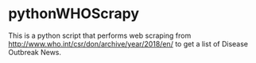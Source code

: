 # pythonWHOScrapy

This is a python script that performs web scraping from 
http://www.who.int/csr/don/archive/year/2018/en/
to get a list of Disease Outbreak News.
